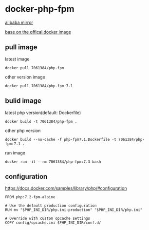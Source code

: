 # docker-php-fpm

[alibaba mirror](https://opsx.alibaba.com/mirror)

[base on the offical docker image](https://docs.docker.com/samples/library/php/)

## pull image

latest image

```
docker pull 7061384/php-fpm
```

other version image

```
docker pull 7061384/php-fpm:7.1
```

## bulid image

latest php version(default: Dockerfile)

```
docker build -t 7061384/php-fpm .
```

other php version

```
docker build --no-cache -f php-fpm7.1.Dockerfile -t 7061384/php-fpm:7.1 .
```

run image

```
docker run -it --rm 7061384/php-fpm:7.3 bash
``` 

## configuration

https://docs.docker.com/samples/library/php/#configuration

```
FROM php:7.2-fpm-alpine

# Use the default production configuration
RUN mv "$PHP_INI_DIR/php.ini-production" "$PHP_INI_DIR/php.ini"

# Override with custom opcache settings
COPY config/opcache.ini $PHP_INI_DIR/conf.d/
```